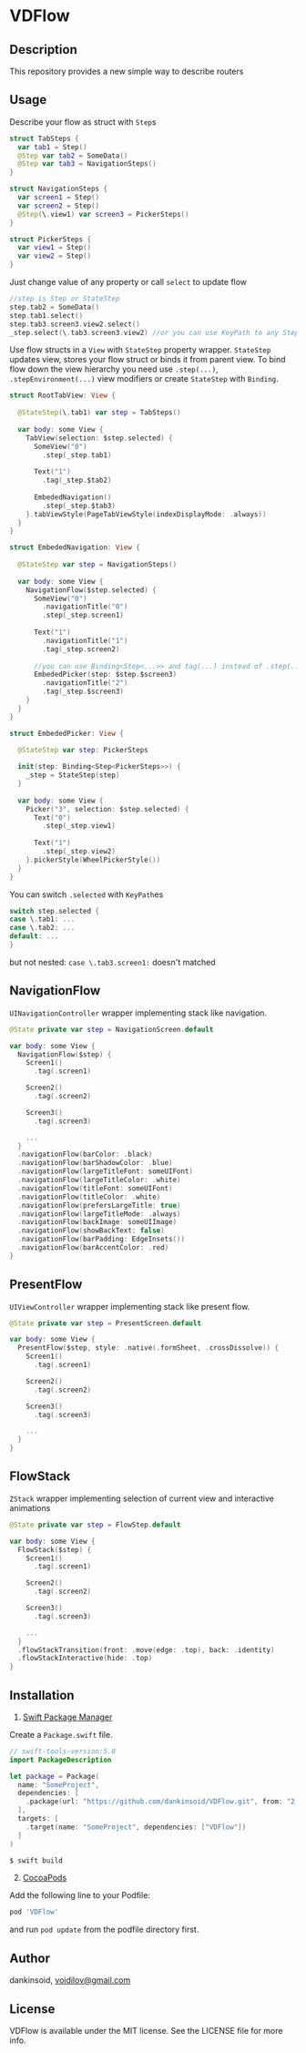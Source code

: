 # VDFlow

## Description
This repository provides a new simple way to describe routers
## Usage
Describe your flow as struct with `Step`s
```swift
struct TabSteps {
  var tab1 = Step()
  @Step var tab2 = SomeData()
  @Step var tab3 = NavigationSteps()
}

struct NavigationSteps {
  var screen1 = Step()
  var screen2 = Step()
  @Step(\.view1) var screen3 = PickerSteps()
}

struct PickerSteps {
  var view1 = Step()
  var view2 = Step()
}
```
Just change value of any property or call `select` to update flow
```swift
//step is Step or StateStep 
step.tab2 = SomeData()
step.tab1.select()                 
step.tab3.screen3.view2.select()   
_step.select(\.tab3.screen3.view2) //or you can use KeyPath to any Step property
```
Use flow structs in a `View` with `StateStep` property wrapper. `StateStep` updates view, stores your flow struct or binds it from parent view. To bind flow down the view hierarchy you need use `.step(...)`, `.stepEnvironment(...)` view modifiers or create `StateStep` with `Binding`. 
```swift
struct RootTabView: View {
  
  @StateStep(\.tab1) var step = TabSteps()
  
  var body: some View {
    TabView(selection: $step.selected) {
      SomeView("0")
        .step(_step.tab1)
      
      Text("1")
        .tag(_step.$tab2)
      
      EmbededNavigation()
        .step(_step.$tab3)
    }.tabViewStyle(PageTabViewStyle(indexDisplayMode: .always))
  }
}

struct EmbededNavigation: View {
  
  @StateStep var step = NavigationSteps()
  
  var body: some View {
    NavigationFlow($step.selected) {
      SomeView("0")
        .navigationTitle("0")
        .step(_step.screen1)
      
      Text("1")
        .navigationTitle("1")
        .tag(_step.screen2)
      
      //you can use Binding<Step<...>> and tag(...) instead of .step(...)
      EmbededPicker(step: $step.$screen3)
        .navigationTitle("2")
        .tag(_step.$screen3)
    }
  }
}

struct EmbededPicker: View {
  
  @StateStep var step: PickerSteps

  init(step: Binding<Step<PickerSteps>>) {
    _step = StateStep(step)
  }
  
  var body: some View {
    Picker("3", selection: $step.selected) {
      Text("0")
        .step(_step.view1)
      
      Text("1")
        .step(_step.view2)
    }.pickerStyle(WheelPickerStyle())
  }
}
```
You can switch `.selected` with `KeyPath`es
```swift
switch step.selected {
case \.tab1: ...
case \.tab2: ...
default: ...
}
```
but not nested: `case \.tab3.screen1:` doesn't matched 
## NavigationFlow
`UINavigationController` wrapper implementing stack like navigation.
```swift
@State private var step = NavigationScreen.default

var body: some View {
  NavigationFlow($step) {
    Screen1()
      .tag(.screen1)

    Screen2()
      .tag(.screen2)

    Screen3()
      .tag(.screen3)

    ...
  }
  .navigationFlow(barColor: .black)
  .navigationFlow(barShadowColor: .blue)
  .navigationFlow(largeTitleFont: someUIFont)
  .navigationFlow(largeTitleColor: .white)
  .navigationFlow(titleFont: someUIFont)
  .navigationFlow(titleColor: .white)
  .navigationFlow(prefersLargeTitle: true)
  .navigationFlow(largeTitleMode: .always)
  .navigationFlow(backImage: someUIImage)
  .navigationFlow(showBackText: false)
  .navigationFlow(barPadding: EdgeInsets())
  .navigationFlow(barAccentColor: .red)
}
```
## PresentFlow
`UIViewController` wrapper implementing stack like present flow.
```swift
@State private var step = PresentScreen.default

var body: some View {
  PresentFlow($step, style: .native(.formSheet, .crossDissolve)) {
    Screen1()
      .tag(.screen1)

    Screen2()
      .tag(.screen2)

    Screen3()
      .tag(.screen3)

    ...
  }
}
```
## FlowStack
`ZStack` wrapper implementing selection of current view and interactive animations
```swift
@State private var step = FlowStep.default

var body: some View {
  FlowStack($step) {
    Screen1()
      .tag(.screen1)

    Screen2()
      .tag(.screen2)

    Screen3()
      .tag(.screen3)

    ...
  }
  .flowStackTransition(front: .move(edge: .top), back: .identity)
  .flowStackInteractive(hide: .top)
}
```
## Installation

1. [Swift Package Manager](https://github.com/apple/swift-package-manager)

Create a `Package.swift` file.
```swift
// swift-tools-version:5.0
import PackageDescription

let package = Package(
  name: "SomeProject",
  dependencies: [
    .package(url: "https://github.com/dankinsoid/VDFlow.git", from: "2.12.0")
  ],
  targets: [
    .target(name: "SomeProject", dependencies: ["VDFlow"])
  ]
)
```
```ruby
$ swift build
```
2. [CocoaPods](https://cocoapods.org)

Add the following line to your Podfile:
```ruby
pod 'VDFlow'
```
and run `pod update` from the podfile directory first.
## Author

dankinsoid, voidilov@gmail.com

## License

VDFlow is available under the MIT license. See the LICENSE file for more info.

